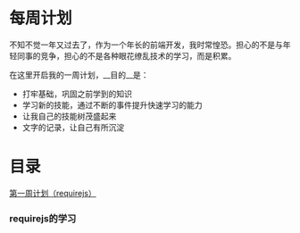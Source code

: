 # 每周计划
不知不觉一年又过去了，作为一个年长的前端开发，我时常惶恐。担心的不是与年轻同事的竞争，担心的不是各种眼花缭乱技术的学习，而是积累。

在这里开启我的一周计划，__目的__是：

* 打牢基础，巩固之前学到的知识
* 学习新的技能，通过不断的事件提升快速学习的能力
* 让我自己的技能树茂盛起来
* 文字的记录，让自己有所沉淀

# 目录

[第一周计划（requirejs）](#1-week)

### <a name="1-week"></a>requirejs的学习



